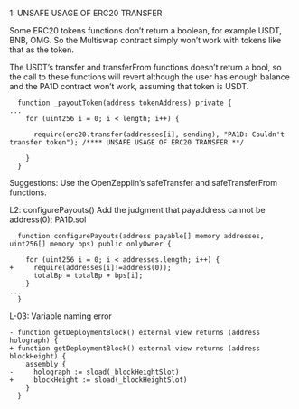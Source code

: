 1:
UNSAFE USAGE OF ERC20 TRANSFER

Some ERC20 tokens functions don’t return a boolean, for example USDT, BNB, OMG. So the Multiswap contract simply won’t work with tokens like that as the token.

The USDT’s transfer and transferFrom functions doesn’t return a bool, so the call to these functions will revert although the user has enough balance and the PA1D contract won’t work, assuming that token is USDT.

```
  function _payoutToken(address tokenAddress) private {
...
    for (uint256 i = 0; i < length; i++) {

      require(erc20.transfer(addresses[i], sending), "PA1D: Couldn't transfer token"); /**** UNSAFE USAGE OF ERC20 TRANSFER **/

    }
  }
```

Suggestions:
Use the OpenZepplin’s safeTransfer and safeTransferFrom functions.


L2:
configurePayouts() Add the judgment that payaddress cannot be address(0);
PA1D.sol
```
  function configurePayouts(address payable[] memory addresses, uint256[] memory bps) public onlyOwner {

    for (uint256 i = 0; i < addresses.length; i++) {
+     require(addresses[i]!=address(0));
      totalBp = totalBp + bps[i];
    }
...
  }
```



L-03:
Variable naming error

```
- function getDeploymentBlock() external view returns (address holograph) {
+ function getDeploymentBlock() external view returns (address blockHeight) {
    assembly {
-     holograph := sload(_blockHeightSlot)
+     blockHeight := sload(_blockHeightSlot)
    }
  }
```